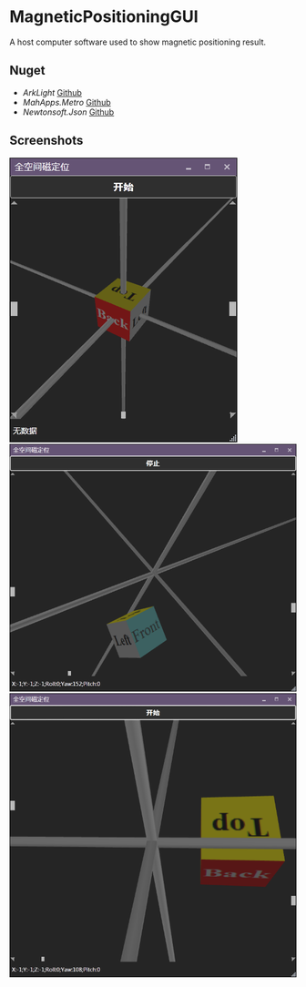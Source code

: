 # MagneticPositioningGUI

A host computer software used to show magnetic positioning result.

## Nuget 

* *ArkLight* [Github](https://github.com/Peefy/ArkLight)
* *MahApps.Metro* [Github](https://github.com/MahApps/MahApps.Metro)
* *Newtonsoft.Json* [Github](https://github.com/JamesNK/Newtonsoft.Json)
## Screenshots

<img src="https://github.com/Peefy/MagneticPositioningGUI/blob/master/screenshots/1.png"/>

<img src="https://github.com/Peefy/MagneticPositioningGUI/blob/master/screenshots/2.png"/>

<img src="https://github.com/Peefy/MagneticPositioningGUI/blob/master/screenshots/3.png"/>

